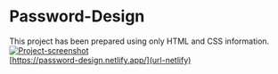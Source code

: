 # Password-Design
This project has been prepared using only HTML and CSS information.
[![Project-screenshot](https://github.com/Basakkayaa/Password-Design/assets/107078324/632d7dd0-4658-41c1-a013-d77e5209a78f)
](url)
<br>
[https://password-design.netlify.app/](url-netlify)
